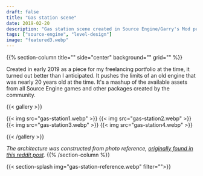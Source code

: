 ```yaml
---
draft: false
title: "Gas station scene"
date: 2019-02-20
description: "Gas station scene created in Source Engine/Garry's Mod pushing the limits of the engine."
tags: ["source-engine", "level-design"]
image: "featured3.webp"
---
```


{{% section-column title="" side="center" background="" grid="" %}}

Created in early 2019 as a piece for my freelancing portfolio at the time, it turned out better than I anticipated.
It pushes the limits of an old engine that was nearly 20 years old at the time. It's a mashup of the available assets from all Source Engine games and other packages created by the community.

{{< gallery >}}

{{< img src="gas-station1.webp" >}}
{{< img src="gas-station2.webp" >}}
{{< img src="gas-station3.webp" >}}
{{< img src="gas-station4.webp" >}}

{{< /gallery >}}


*The architecture was constructed from photo reference, [originally found in this reddit post](https://www.reddit.com/r/AbandonedPorn/comments/2vrjiu/abandoned_gas_station_in_naujoji_vilnia_lithuania/).*
{{% /section-column %}}

{{< section-splash img="gas-station-reference.webp" filter="">}}
